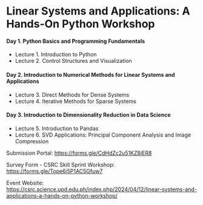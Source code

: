 # Linear Systems and Applications: A Hands-On Python Workshop


#### Day 1. Python Basics and Programming Fundamentals
- Lecture 1. Introduction to Python
- Lecture 2. Control Structures and Visualization

#### Day 2. Introduction to Numerical Methods for Linear Systems and Applications
- Lecture 3. Direct Methods for Dense Systems
- Lecture 4. Iterative Methods for Sparse Systems

#### Day 3. Introduction to Dimensionality Reduction in Data Science
- Lecture 5. Introduction to Pandas
- Lecture 6. SVD Applications: Principal Component Analysis and Image Compression


Submission Portal: https://forms.gle/CdHdZc2u51KZ8jER8

Survey Form - CSRC Skill Sprint Workshop: https://forms.gle/Tope6i5P1AC5Gfuw7

Event Website: https://csrc.science.upd.edu.ph/index.php/2024/04/12/linear-systems-and-applications-a-hands-on-python-workshop/

